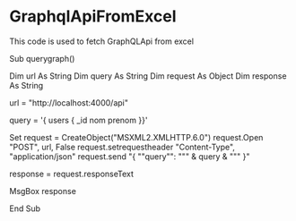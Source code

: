 # GraphqlApiFromExcel

This code is used to fetch GraphQLApi from excel

Sub querygraph()

Dim url As String
Dim query As String
Dim request As Object
Dim response As String

url = "http://localhost:4000/api"

query = '{ users { _id nom prenom }}'

Set request = CreateObject("MSXML2.XMLHTTP.6.0")
request.Open "POST", url, False
request.setrequestheader "Content-Type", "application/json"
request.send "{ ""query"": """ & query & """ }"

response = request.responseText

MsgBox response


End Sub
